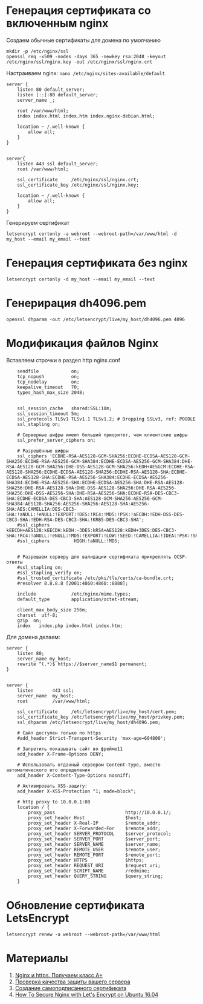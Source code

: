 # Генерация сертификата со включенным nginx

Создаем обычные сертификаты для домена по умолчанию

```
mkdir -p /etc/nginx/ssl
openssl req -x509 -nodes -days 365 -newkey rsa:2048 -keyout /etc/nginx/ssl/nginx.key -out /etc/nginx/ssl/nginx.crt
```

Настраиваем nginx:
`nano /etc/nginx/sites-available/default`

```
server {
	listen 80 default_server;
	listen [::]:80 default_server;
	server_name _;
	
	root /var/www/html;
	index index.html index.htm index.nginx-debian.html;
	
	location ~ /.well-known {
		allow all;
	}
}


server{
	listen 443 ssl default_server;
	root /var/www/html;
	
	ssl_certificate     /etc/nginx/ssl/nginx.crt;
	ssl_certificate_key /etc/nginx/ssl/nginx.key;
	
	location ~ /.well-known {
		allow all;
	}
}
```

Генерируем сертификат
```
letsencrypt certonly -a webroot --webroot-path=/var/www/html -d my_host --email my_email --text
```


# Генерация сертификата без nginx
```
letsencrypt certonly -d my_host --email my_email --text
```


# Генерирация dh4096.pem
```
openssl dhparam -out /etc/letsencrypt/live/my_host/dh4096.pem 4096
```


# Модификация файлов Nginx

Вставляем строчки в раздел http nginx.conf
```
	sendfile            on;
	tcp_nopush          on;
	tcp_nodelay         on;
	keepalive_timeout   70;
	types_hash_max_size 2048;
	
	
	ssl_session_cache   shared:SSL:10m;
	ssl_session_timeout 5m;
	ssl_protocols TLSv1 TLSv1.1 TLSv1.2; # Dropping SSLv3, ref: POODLE
	ssl_stapling on;
	
	# Cерверные шифры имеют больший приоритет, чем клиентские шифры
	ssl_prefer_server_ciphers on;
	
	# Разрешённые шифры
	ssl_ciphers 'ECDHE-RSA-AES128-GCM-SHA256:ECDHE-ECDSA-AES128-GCM-SHA256:ECDHE-RSA-AES256-GCM-SHA384:ECDHE-ECDSA-AES256-GCM-SHA384:DHE-RSA-AES128-GCM-SHA256:DHE-DSS-AES128-GCM-SHA256:kEDH+AESGCM:ECDHE-RSA-AES128-SHA256:ECDHE-ECDSA-AES128-SHA256:ECDHE-RSA-AES128-SHA:ECDHE-ECDSA-AES128-SHA:ECDHE-RSA-AES256-SHA384:ECDHE-ECDSA-AES256-SHA384:ECDHE-RSA-AES256-SHA:ECDHE-ECDSA-AES256-SHA:DHE-RSA-AES128-SHA256:DHE-RSA-AES128-SHA:DHE-DSS-AES128-SHA256:DHE-RSA-AES256-SHA256:DHE-DSS-AES256-SHA:DHE-RSA-AES256-SHA:ECDHE-RSA-DES-CBC3-SHA:ECDHE-ECDSA-DES-CBC3-SHA:AES128-GCM-SHA256:AES256-GCM-SHA384:AES128-SHA256:AES256-SHA256:AES128-SHA:AES256-SHA:AES:CAMELLIA:DES-CBC3-SHA:!aNULL:!eNULL:!EXPORT:!DES:!RC4:!MD5:!PSK:!aECDH:!EDH-DSS-DES-CBC3-SHA:!EDH-RSA-DES-CBC3-SHA:!KRB5-DES-CBC3-SHA';
	#ssl_ciphers kEECDH+AES128:kEECDH:kEDH:-3DES:kRSA+AES128:kEDH+3DES:DES-CBC3-SHA:!RC4:!aNULL:!eNULL:!MD5:!EXPORT:!LOW:!SEED:!CAMELLIA:!IDEA:!PSK:!SRP:!SSLv2;
	#ssl_ciphers         HIGH:!aNULL:!MD5;
	
	
	# Разрешаем серверу для валидации сертификата прикреплять OCSP-ответы
	#ssl_stapling on;
	#ssl_stapling_verify on;
	#ssl_trusted_certificate /etc/pki/tls/certs/ca-bundle.crt;
	#resolver 8.8.8.8 [2001:4860:4860::8888];
	
	include             /etc/nginx/mime.types;
	default_type        application/octet-stream;
	
	client_max_body_size 256m;
	charset  utf-8;
	gzip  on;
	index   index.php index.html index.htm;
```


Для домена делаем:

```
server {
	listen 80;
	server_name my_host;
	rewrite ^(.*)$ https://$server_name$1 permanent;
}


server {
	listen       443 ssl;
	server_name  my_host;
	root         /var/www/html;
	
	ssl_certificate     /etc/letsencrypt/live/my_host/cert.pem;
	ssl_certificate_key /etc/letsencrypt/live/my_host/privkey.pem;
	ssl_dhparam /etc/letsencrypt/live/my_host/dh4096.pem;
	
	# Сайт доступен только по https
	#add_header Strict-Transport-Security 'max-age=604800';
	
	# Запретить показывать сайт во фрейме11
	add_header X-Frame-Options DENY;
	
	# Использовать отданный сервером Сontent-type, вместо автоматического его определения
	add_header X-Content-Type-Options nosniff;
	
	# Активировать XSS-защиту:
	add_header X-XSS-Protection "1; mode=block";	
	
	# http proxy to 10.0.0.1:80
	location / {
		proxy_pass                          http://10.0.0.1/;
		proxy_set_header Host               $host;
		proxy_set_header X-Real-IP          $remote_addr;
		proxy_set_header X-Forwarded-For    $remote_addr;
		proxy_set_header SERVER_PROTOCOL    $server_protocol;
		proxy_set_header SERVER_PORT        $server_port;
		proxy_set_header SERVER_NAME        $server_name;
		proxy_set_header REMOTE_USER        $remote_user;
		proxy_set_header REMOTE_PORT        $remote_port;
		proxy_set_header HTTPS              $https;
		proxy_set_header REQUEST_URI        $request_uri;
		proxy_set_header SCRIPT_NAME        /redmine;
		proxy_set_header QUERY_STRING       $query_string;
	}
```

# Обновление сертификата LetsEncrypt

```
letsencrypt renew -a webroot --webroot-path=/var/www/html
```



# Материалы

1. [Nginx и https. Получаем класс А+](https://habrahabr.ru/post/252821/)
1. [Проверка качества защиты вашего сервера](https://www.ssllabs.com/ssltest/index.html)
1. [Создание самоподписанного сертификата](https://www.digitalocean.com/community/tutorials/how-to-create-an-ssl-certificate-on-nginx-for-ubuntu-14-04)
1. [How To Secure Nginx with Let's Encrypt on Ubuntu 16.04](https://www.digitalocean.com/community/tutorials/how-to-secure-nginx-with-let-s-encrypt-on-ubuntu-16-04)
